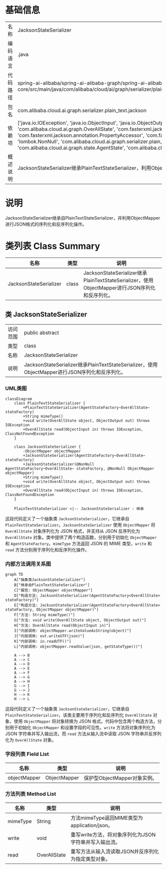 # 基础信息

|      |      |
|------|------|
| 名称 | JacksonStateSerializer |
| 编码语言 | .java |
| 代码路径 | spring-ai-alibaba/spring-ai-alibaba-graph/spring-ai-alibaba-graph-core/src/main/java/com/alibaba/cloud/ai/graph/serializer/plain_text/jackson/JacksonStateSerializer.java |
| 包名 | com.alibaba.cloud.ai.graph.serializer.plain_text.jackson |
| 依赖项 | ['java.io.IOException', 'java.io.ObjectInput', 'java.io.ObjectOutput', 'com.alibaba.cloud.ai.graph.OverAllState', 'com.fasterxml.jackson.annotation.JsonAutoDetect', 'com.fasterxml.jackson.annotation.PropertyAccessor', 'com.fasterxml.jackson.databind.ObjectMapper', 'lombok.NonNull', 'com.alibaba.cloud.ai.graph.serializer.plain_text.PlainTextStateSerializer', 'com.alibaba.cloud.ai.graph.state.AgentState', 'com.alibaba.cloud.ai.graph.state.AgentStateFactory'] |
| 概述说明 | JacksonStateSerializer继承PlainTextStateSerializer，利用ObjectMapper处理JSON序列化与反序列化。 |

# 说明

JacksonStateSerializer继承自PlainTextStateSerializer，并利用ObjectMapper进行JSON格式的序列化和反序列化操作。

# 类列表 Class Summary

| 名称   | 类型  | 说明 |
|-------|------|-------------|
| JacksonStateSerializer | class | JacksonStateSerializer继承PlainTextStateSerializer，使用ObjectMapper进行JSON序列化和反序列化。 |



## 类 JacksonStateSerializer

|      |      |
|------|------|
| 访问范围 | public abstract |
| 类型 | class |
| 名称 | JacksonStateSerializer |
| 说明 | JacksonStateSerializer继承PlainTextStateSerializer，使用ObjectMapper进行JSON序列化和反序列化。 |


### UML类图

```mermaid
classDiagram
    class PlainTextStateSerializer {
        +PlainTextStateSerializer(AgentStateFactory~OverAllState~ stateFactory)
        +String mimeType()
        +void write(OverAllState object, ObjectOutput out) throws IOException
        +OverAllState read(ObjectInput in) throws IOException, ClassNotFoundException
    }

    class JacksonStateSerializer {
        -ObjectMapper objectMapper
        +JacksonStateSerializer(AgentStateFactory~OverAllState~ stateFactory)
        +JacksonStateSerializer(@NonNull AgentStateFactory~OverAllState~ stateFactory, @NonNull ObjectMapper objectMapper)
        +String mimeType()
        +void write(OverAllState object, ObjectOutput out) throws IOException
        +OverAllState read(ObjectInput in) throws IOException, ClassNotFoundException
    }

    PlainTextStateSerializer <|-- JacksonStateSerializer : 继承
```

这段代码定义了一个抽象类 `JacksonStateSerializer`，它继承自 `PlainTextStateSerializer`。`JacksonStateSerializer` 使用 `ObjectMapper` 将 `OverAllState` 对象序列化为 JSON 格式，并支持从 JSON 反序列化为 `OverAllState` 对象。类中提供了两个构造函数，分别用于初始化 `ObjectMapper` 和 `AgentStateFactory`。`mimeType` 方法返回 JSON 的 MIME 类型，`write` 和 `read` 方法分别用于序列化和反序列化操作。


### 内部方法调用关系图

```mermaid
graph TD
    A["抽象类JacksonStateSerializer"]
    B["继承自PlainTextStateSerializer"]
    C["属性: ObjectMapper objectMapper"]
    D["构造方法: JacksonStateSerializer(AgentStateFactory<OverAllState> stateFactory)"]
    E["构造方法: JacksonStateSerializer(AgentStateFactory<OverAllState> stateFactory, ObjectMapper objectMapper)"]
    F["方法: String mimeType()"]
    G["方法: void write(OverAllState object, ObjectOutput out)"]
    H["方法: OverAllState read(ObjectInput in)"]
    I["内部调用: objectMapper.writeValueAsString(object)"]
    J["内部调用: out.writeUTF(json)"]
    K["内部调用: in.readUTF()"]
    L["内部调用: objectMapper.readValue(json, getStateType())"]

    A --> B
    A --> C
    A --> D
    A --> E
    A --> F
    A --> G
    A --> H
    G --> I
    G --> J
    H --> K
    H --> L
```

这段代码定义了一个抽象类 `JacksonStateSerializer`，它继承自 `PlainTextStateSerializer`。该类主要用于序列化和反序列化 `OverAllState` 对象，使用 `ObjectMapper` 将对象转换为 JSON 格式。代码中包含两个构造方法，分别用于初始化 `ObjectMapper` 和设置字段的可见性。`write` 方法将对象序列化为 JSON 字符串并写入输出流，而 `read` 方法从输入流中读取 JSON 字符串并反序列化为 `OverAllState` 对象。

### 字段列表 Field List

| 名称  | 类型  | 说明 |
|-------|-------|------|
| objectMapper | ObjectMapper | 保护型ObjectMapper对象实例。 |

### 方法列表 Method List

| 名称  | 类型  | 说明 |
|-------|-------|------|
| mimeType | String | 方法mimeType返回MIME类型为application/json。 |
| write | void | 重写write方法，将对象序列化为JSON字符串并写入输出流。 |
| read | OverAllState | 重写方法从输入流读取JSON并反序列化为指定类型对象。 |




